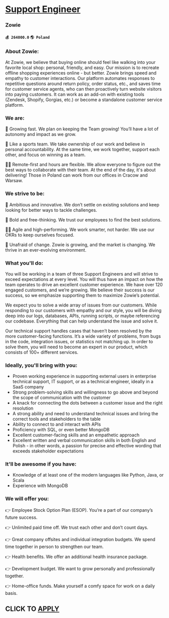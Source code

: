 # [Support Engineer](https://www.remotewlb.com/apply/support-engineer-78319)  
### Zowie  
#### `💰 264000.0` `🌎 Poland`  

### About Zowie:

At Zowie, we believe that buying online should feel like walking into your favorite local shop: personal, friendly, and easy. Our mission is to recreate offline shopping experiences online - but better. Zowie brings speed and empathy to customer interactions. Our platform automates responses to repetitive questions around return policy, order status, etc., and saves time for customer service agents, who can then proactively turn website visitors into paying customers. It can work as an add-on with existing tools (Zendesk, Shopify, Gorgias, etc.) or become a standalone customer service platform.

### We are:

🚀 Growing fast. We plan on keeping the Team growing! You’ll have a lot of autonomy and impact as we grow.

🏈 Like a sports team. We take ownership of our work and believe in personal accountability. At the same time, we work together, support each other, and focus on winning as a team.

🧑‍💻 Remote-first and hours are flexible. We allow everyone to figure out the best ways to collaborate with their team. At the end of the day, it's about delivering! Those in Poland can work from our offices in Cracow and Warsaw.

### We strive to be:

💪 Ambitious and innovative. We don’t settle on existing solutions and keep looking for better ways to tackle challenges.

👻 Bold and free-thinking. We trust our employees to find the best solutions.

🤸‍♀️ Agile and high-performing. We work smarter, not harder. We use our OKRs to keep ourselves focused.

🤠 Unafraid of change. Zowie is growing, and the market is changing. We thrive in an ever-evolving environment.

### What you'll do:

You will be working in a team of three Support Engineers and will strive to exceed expectations at every level. You will thus have an impact on how the team operates to drive an excellent customer experience. We have over 120 engaged customers, and we’re growing. We believe their success is our success, so we emphasize supporting them to maximize Zowie’s potential.

We expect you to solve a wide array of issues from our customers. While responding to our customers with empathy and our style, you will be diving deep into our logs, databases, APIs, running scripts, or maybe referencing our codebase. Everything that can help understand the issue and solve it.

Our technical support handles cases that haven’t been resolved by the more customer-facing functions. It’s a wide variety of problems, from bugs in the code, integration issues, or statistics not matching up. In order to solve them, you will need to become an expert in our product, which consists of 100+ different services.

### Ideally, you'll bring with you:

  * Proven working experience in supporting external users in enterprise technical support, IT support, or as a technical engineer, ideally in a SaaS company
  * Strong problem-solving skills and willingness to go above and beyond the scope of communication with the customer
  * A knack for connecting the dots between a customer issue and the right resolution
  * A strong ability and need to understand technical issues and bring the correct tools and stakeholders to the table
  * Ability to connect to and interact with APIs
  * Proficiency with SQL, or even better MongoDB
  * Excellent customer-facing skills and an empathetic approach
  * Excellent written and verbal communication skills in both English and Polish - in other words, a passion for precise and effective wording that exceeds stakeholder expectations

### It'll be awesome if you have:

  * Knowledge of at least one of the modern languages like Python, Java, or Scala
  * Experience with MongoDB

### We will offer you:

👉 Employee Stock Option Plan (ESOP). You’re a part of our company’s future success.

👉 Unlimited paid time off. We trust each other and don’t count days.

👉 Great company offsites and individual integration budgets. We spend time together in person to strengthen our team.

👉 Health benefits. We offer an additional health insurance package.

👉 Development budget. We want to grow personally and professionally together.

👉 Home-office funds. Make yourself a comfy space for work on a daily basis.

  
## CLICK TO [APPLY](https://www.remotewlb.com/apply/support-engineer-78319)

